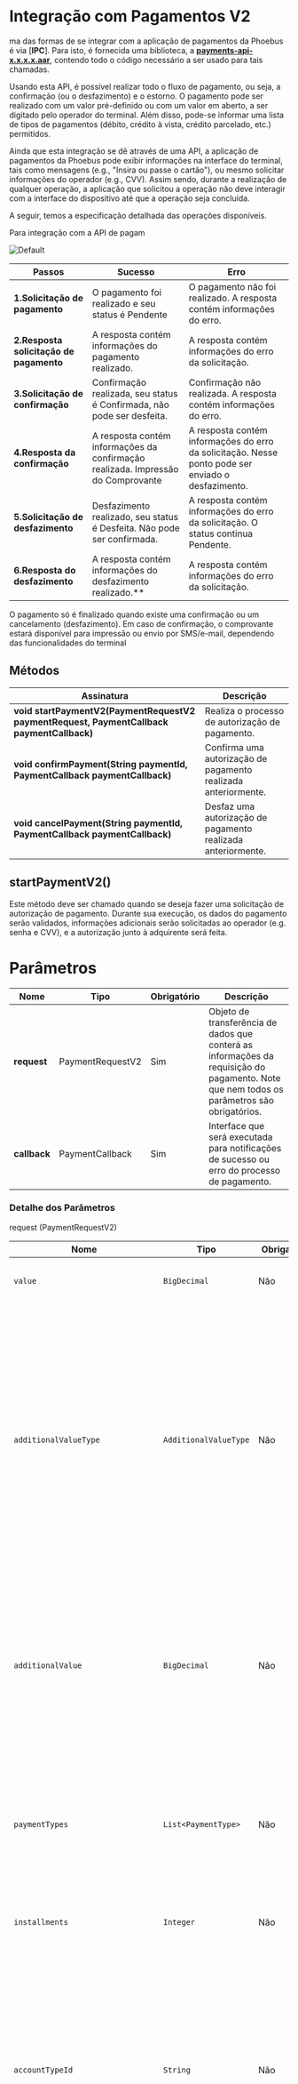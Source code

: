 # Integração com Pagamentos V2 


ma das formas de se integrar com a aplicação de pagamentos da Phoebus é via [**IPC**]. Para isto, é fornecida uma biblioteca, a  [**payments-api-x.x.x.x.aar**](https://github.com/Discover-Pay/payments-api-demo-android/tree/main/app/aars), contendo todo o código necessário a ser usado para tais chamadas.

Usando esta API, é possível realizar todo o fluxo de pagamento, ou seja, a confirmação (ou o desfazimento) e o estorno. O pagamento pode ser realizado com um valor pré-definido ou com um valor em aberto, a ser digitado pelo operador do terminal. Além disso, pode-se informar uma lista de tipos de pagamentos (débito, crédito à vista, crédito parcelado, etc.) permitidos.

Ainda que esta integração se dê através de uma API, a aplicação de pagamentos da Phoebus pode exibir informações na interface do terminal, tais como mensagens (e.g., "Insira ou passe o cartão"), ou mesmo solicitar informações do operador (e.g., CVV). Assim sendo, durante a realização de qualquer operação, a aplicação que solicitou a operação não deve interagir com a interface do dispositivo até que a operação seja concluída.

A seguir, temos a especificação detalhada das operações disponíveis.

Para integração com a API de pagam


![Default](https://github.com/Discover-Pay/payments-api-docs-android/blob/main/docs/api/assets/fluxo_pagamento.png)

Passos | Sucesso | Erro
------------ | ------------- | -------------
**1.Solicitação de pagamento** | O pagamento foi realizado e seu status é Pendente | O pagamento não foi realizado. A resposta contém informações do erro. | [optional] 
**2.Resposta solicitação de pagamento** | A resposta contém informações do pagamento realizado. | A resposta contém informações do erro da solicitação. | [optional] 
**3.Solicitação de confirmação** | Confirmação realizada, seu status é Confirmada, não pode ser desfeita.| Confirmação não realizada. A resposta contém informações do erro. | [optional] 
**4.Resposta da confirmação** | A resposta contém informações da confirmação realizada. Impressão do Comprovante | A resposta contém informações do erro da solicitação. Nesse ponto pode ser enviado o desfazimento. | [optional] 
**5.Solicitação de desfazimento** | Desfazimento realizado, seu status é Desfeita. Não pode ser confirmada. | A resposta contém informações do erro da solicitação. O status continua Pendente. | [optional] 
**6.Resposta do desfazimento** | A resposta contém informações do desfazimento realizado.** | A resposta contém informações do erro da solicitação. | [optional] 

O pagamento só é finalizado quando existe uma confirmação ou um cancelamento (desfazimento). Em caso de confirmação, o comprovante estará disponível para impressão ou envio por SMS/e-mail, dependendo das funcionalidades do terminal


## Métodos
Assinatura | Descrição
------------------------------------------------------------------------ | ------------------------------------------------------------------------------
**void startPaymentV2(PaymentRequestV2 paymentRequest, PaymentCallback paymentCallback)** | Realiza o processo de autorização de pagamento. | [optional] 
**void confirmPayment(String paymentId, PaymentCallback paymentCallback)** | Confirma uma autorização de pagamento realizada anteriormente. | [optional] 
**void cancelPayment(String paymentId, PaymentCallback paymentCallback)** | Desfaz uma autorização de pagamento realizada anteriormente. | [optional] 

## startPaymentV2()
Este método deve ser chamado quando se deseja fazer uma solicitação de autorização de pagamento. Durante sua execução, os dados do pagamento serão validados, informações adicionais serão solicitadas ao operador (e.g. senha e CVV), e a autorização junto à adquirente será feita.

# Parâmetros
Nome | Tipo | Obrigatório | Descrição 
-----|------|-------------|----------|
**request** |PaymentRequestV2|Sim|Objeto de transferência de dados que conterá as informações da requisição do pagamento. Note que nem todos os parâmetros são obrigatórios.
**callback** |PaymentCallback|Sim|Interface que será executada para notificações de sucesso ou erro do processo de pagamento.

### Detalhe dos Parâmetros
request (PaymentRequestV2)

| Nome | Tipo | Obrigatório | Descrição |
| --- | --- | --- | --- |
| `value` | `BigDecimal` | Não | Valor do pagamento solicitado. Caso não seja preenchido (null), a interface solicitará o valor ao operador. |
| `additionalValueType` | `AdditionalValueType` | Não | Tipo de valor adicional (Cashback, TIP, etc.). Se não estiver preenchido (nulo), deve-se ignorar o campo "additionalValue". ‘AdditionalValueType’ deve admitir, para FastTrack, apenas o valor CASHBACK. Depois de ler o cartão, se o AdditionalValueType informado não for compatível com produto banner do Cartão, o terminal exibe um erro na tela e finaliza a transação. Para evitar que esse erro ocorra, é recomendado usar este campo apenas junto com um "productShortName", que deve ser preenchido cmo um produto que suporta o uso do tipo de valor adicional em questão. Para pagamentos de QRCode estático não considerar este parâmetro quando `operationMethodAllowed` = 1 |
| `additionalValue` | `BigDecimal` | Não | Valor adicionado ao valor da transação. Se "additionalValueType" for relatado e "additionalValue" não foi preenchido (nulo) ou é igual a 0 (zero), a interface irá pedir ao operador o valor adicional. Se "additionalValueType" for preenchido e "additionalValue" tiver um valor mais alto do que 0 (zero), a interface não pedirá ao operador o valor adicional. Para pagamentos de QRCode estático não considerar este parâmetro quando `operationMethodAllowed` = 1 |
| `paymentTypes` | `List<PaymentType>` | Não | Tipos de pagamentos (Débito, Crédito, Voucher, etc.) permitidos para este pagamento. Caso seja vazio, ou seja, null, significa que todos os tipos são permitidos. Caso contenha apenas um, este tipo será o utilizado (se possível) e não será perguntado nada ao operador. Para pagamentos de QRCode estático não considerar este parâmetro quando `operationMethodAllowed` = 1 |
| `installments` | `Integer` | Não | Quantidade de parcelas. Usado apenas para tipos de pagamentos que suportem parcelamento e neste caso é obrigatório. Valor deve ser entre 2 e 99. |
| `accountTypeId` | `String` | Não | Tipo de conta. Se não for preenchido (nulo), a interface pode perguntar ao operador o tipo de conta, dependendo da configuração do produto principal associado ao cartão usado na transação. Depois de ler o cartão, se o accountTypeId inserido não existir na cnofiguração do produto de bandeira do Cartão, o terminal exibe um erro na tela e finaliza a transação. Para evitar que esse erro ocorra, é recomendado usar este campo apenas junto com um "productShortName", onde deve constar um produto que suporta o uso do tipo de conta. Para pagamentos de QRCode estático não considerar este parâmetro quando `operationMethodAllowed` = 1 |
| `planId` | `String` | Não | Identificação do plano de pagamento. Pode ter um ou dois caracteres, a depender da regra da adquirente selecionada. Se não for preenchido (nulo), a interface pode solicitar o plano para a operadora, de acordo com a configuração do produto de bandeira associado ao cartão usado na transação. Depois de ler o cartão, se o planId relatado não for compatível com o número de parcelas (capturado no terminal ou informado no parâmetro "Parcelas") e com a configuração do produto de bandeira do cartão (observando as configurações planCondition, planType e planList), o terminal mostra um erro no tela e finaliza a transação. A fim de evitar que esse erro ocorra, é recomendado usar este campo apenas junto com um "productShortName", onde deve constar um produto que apóia o plano referido. Para pagamentos de QRCode estático não considerar este parâmetro quando `operationMethodAllowed` = 1 |
| `appTransactionId` | `String` | Sim | Identificador da transação integrada para o software. O Identificador referido é aquele utilizado na aplicação que originou a solicitação de pagamento. Não deve se repetir. |
| `ApplicationInfo.credentials` | `Credentials` | Sim | Credenciais da aplicação que está solicitando a operação, conforme cadastro na PayStore. Basicamente, trata-se da identificação da aplicação e o token de acesso. |
| `ApplicationInfo.softwareVersion` | `String` | Sim | Versão da aplicação que está solicitando o pagamento. |
| `showReceiptView` (DEPRECATED) | `Boolean` | Não | A Solução irá utilizar o valor dos parâmetros `printMerchantReceipt` e `printCustomerReceipt` para executar a impressão depois que a [`confirmação`](#confirmpayment) for executada. |
| `printMerchantReceipt` | `Boolean` | Não | Indica se o comprovante do estabelecimento deve ser impresso ou não depois da [`confirmação`](#confirmpayment) da transação. O valor padrão é _true_, isto é, o comprovante é impresso. |
| `printCustomerReceipt` | `Boolean` | Não | Indica se o comprovante do cliente deve ser impresso ou não depois da [`confirmação`](#confirmpayment) da transação. O valor padrão é _true_, isto é, o comprovante é impresso. |
| `tokenizeCard` | `Boolean` | Não | Indica se deve ser feita ou não a tokenização do cartão após a aprovação do pagamento ou não. O valor padrão é false, isto é, não será feita a tokenização. |
| `tokenizeEmail` | `String` | Se tokenizeCard for true, sim, caso contrário, não. | E-mail do portador do cartão. Se “tokenizeCard” for false, este parâmetro é ignorado. |
| `tokenizeNationalDocument` | `String` | Não | CPF ou CNPJ do portador do cartão. Se “tokenizeCard” for false, este parâmetro é ignorado. Se for true, mas não for informado esse parâmetro, então a chamada à API de criação de token no e-commerce também não o utilizará. |
| `productShortName` | `String` | Não | Identificação resumida do produto de bandeira do cartão. Depois de ler o cartão e identificar o produto de bandeira, se ele não corresponder ao productShortName referido, o terminal exibe um erro na tela e finaliza a transação. Para pagamentos de QRCode estático não considerar este parâmetro quando `operationMethodAllowed` = 1, o terminal exibe um erro caso o campo seja informado e este valor corresponda a um produto cujo campo `acquirerParams.allowQRCode` seja false; Ou o campo `acquirerParams.qrPaymentMethodId` não esteja configurado; Ou se o produto existir, mas não estiver habilitado no terminal. |
| `note` | `String` | Não | Texto adicional que é inserido como Nota. (pode ser o número da fatura) |
| `dni` | `String` | Não | Número do Documento. Para pagamentos de QRCode estático não considerar este parâmetro quando `operationMethodAllowed` = 1 |
| `operationMethodAllowed` | `Integer` | Sim | Indica o método de operação de pagamento, anulação e devolução. Admita os seguintes valores: 0 - Apenas com cartão físico (lido ou digitado); 1 - Somente com QRCode. |
| `allowBenefit` (OBSOLETO) | `Boolean` | Não | Indica se o QRCode deve ser gerado com as opções do produto associadas aos benefícios. O valor padrão é 'verdadeiro', ou seja, os benefícios serão adicionados. |


[[Voltar]](./README.md)

